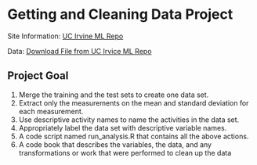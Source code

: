 # Getting and Cleaning Data Project

Site Information: [UC Irvine ML Repo](http://archive.ics.uci.edu/ml/datasets/Human+Activity+Recognition+Using+Smartphones)

Data: [Download File from UC Irvice ML Repo](https://d396qusza40orc.cloudfront.net/getdata%2Fprojectfiles%2FUCI%20HAR%20Dataset.zip)

## Project Goal

1. Merge the training and the test sets to create one data set.
2. Extract only the measurements on the mean and standard deviation for each measurement.
3. Use descriptive activity names to name the activities in the data set.
4. Appropriately label the data set with descriptive variable names.
5. A code script named run_analysis.R that contains all the above actions.
6. A code book that describes the variables, the data, and any transformations or work that were performed to clean up the data
